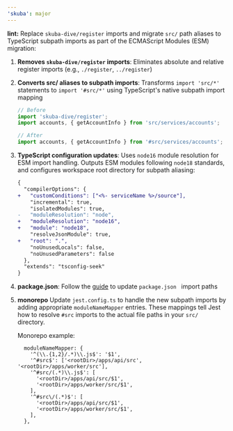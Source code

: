```yaml
---
'skuba': major
---
```


**lint:** Replace `skuba-dive/register` imports and migrate `src/` path aliases to TypeScript subpath imports as part of the ECMAScript Modules (ESM) migration:

1. **Removes `skuba-dive/register` imports**: Eliminates absolute and relative register imports (e.g., `./register`, `../register`)
2. **Converts src/ aliases to subpath imports**: Transforms `import 'src/*'` statements to `import '#src/*'` using TypeScript's native subpath import mapping

   ```typescript
   // Before
   import 'skuba-dive/register';
   import accounts, { getAccountInfo } from 'src/services/accounts';

   // After
   import accounts, { getAccountInfo } from '#src/services/accounts';
   ```

3. **TypeScript configuration updates**: Uses `node16` module resolution for ESM import handling. Outputs ESM modules following `node18` standards, and configures workspace root directory for subpath aliasing:

   ```diff
   {
     "compilerOptions": {
   +   "customConditions": ["<%- serviceName %>/source"],
       "incremental": true,
       "isolatedModules": true,
   -   "moduleResolution": "node",
   +   "moduleResolution": "node16",
   +   "module": "node18",
       "resolveJsonModule": true,
   +   "root": ".",
       "noUnusedLocals": false,
       "noUnusedParameters": false
     },
     "extends": "tsconfig-seek"
   }
   ```

4. **package.json**: Follow the [guide](https://github.com/seek-oss/skuba/blob/main/docs/deep-dives/esm.md#2-replace-skuba-diveregister-with-subpath-imports) to update `package.json ` import paths

5. **monorepo** Update `jest.config.ts` to handle the new subpath imports by adding appropriate `moduleNameMapper` entries. These mappings tell Jest how to resolve `#src` imports to the actual file paths in your `src/` directory.

   Monorepo example:

   ```
     moduleNameMapper: {
       '^(\\.{1,2}/.*)\\.js$': '$1',
       '^#src$': ['<rootDir>/apps/api/src', '<rootDir>/apps/worker/src'],
       '^#src/(.*)\\.js$': [
         '<rootDir>/apps/api/src/$1',
         '<rootDir>/apps/worker/src/$1',
       ],
       '^#src\/(.*)$': [
         '<rootDir>/apps/api/src/$1',
         '<rootDir>/apps/worker/src/$1',
       ],
     },
   ```
